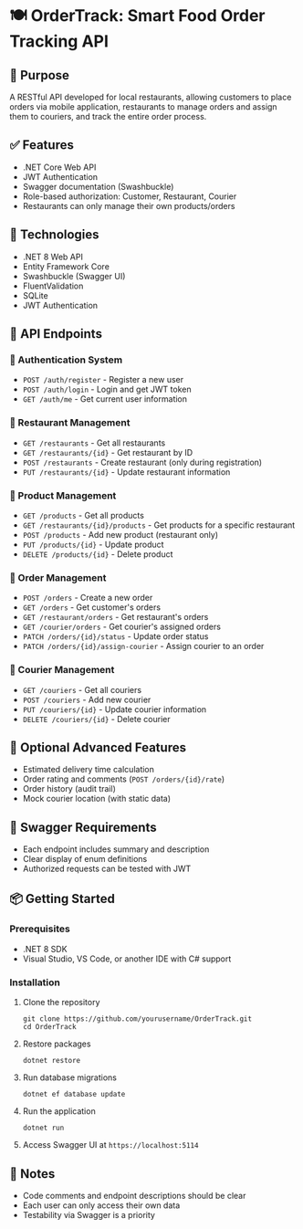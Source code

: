 # 🍽️ OrderTrack: Smart Food Order Tracking API

## 🎯 Purpose
A RESTful API developed for local restaurants, allowing customers to place orders via mobile application, restaurants to manage orders and assign them to couriers, and track the entire order process.

## ✅ Features
- .NET Core Web API
- JWT Authentication
- Swagger documentation (Swashbuckle)
- Role-based authorization: Customer, Restaurant, Courier
- Restaurants can only manage their own products/orders



## 🔧 Technologies

- .NET 8 Web API
- Entity Framework Core
- Swashbuckle (Swagger UI)
- FluentValidation
- SQLite
- JWT Authentication

## 🚀 API Endpoints

### 🔐 Authentication System
- `POST /auth/register` - Register a new user
- `POST /auth/login` - Login and get JWT token
- `GET /auth/me` - Get current user information


### 🏪 Restaurant Management
- `GET /restaurants` - Get all restaurants
- `GET /restaurants/{id}` - Get restaurant by ID
- `POST /restaurants` - Create restaurant (only during registration)
- `PUT /restaurants/{id}` - Update restaurant information

### 🍔 Product Management
- `GET /products` - Get all products
- `GET /restaurants/{id}/products` - Get products for a specific restaurant
- `POST /products` - Add new product (restaurant only)
- `PUT /products/{id}` - Update product
- `DELETE /products/{id}` - Delete product

### 🛒 Order Management
- `POST /orders` - Create a new order
- `GET /orders` - Get customer's orders
- `GET /restaurant/orders` - Get restaurant's orders
- `GET /courier/orders` - Get courier's assigned orders
- `PATCH /orders/{id}/status` - Update order status
- `PATCH /orders/{id}/assign-courier` - Assign courier to an order

### 🛵 Courier Management
- `GET /couriers` - Get all couriers
- `POST /couriers` - Add new courier
- `PUT /couriers/{id}` - Update courier information
- `DELETE /couriers/{id}` - Delete courier

## 🌟 Optional Advanced Features
- Estimated delivery time calculation
- Order rating and comments (`POST /orders/{id}/rate`)
- Order history (audit trail)
- Mock courier location (with static data)

## 🧪 Swagger Requirements
- Each endpoint includes summary and description
- Clear display of enum definitions
- Authorized requests can be tested with JWT

## 📦 Getting Started

### Prerequisites
- .NET 8 SDK
- Visual Studio, VS Code, or another IDE with C# support

### Installation
1. Clone the repository
   ```
   git clone https://github.com/yourusername/OrderTrack.git
   cd OrderTrack
   ```

2. Restore packages
   ```
   dotnet restore
   ```

3. Run database migrations
   ```
   dotnet ef database update
   ```

4. Run the application
   ```
   dotnet run
   ```

5. Access Swagger UI at `https://localhost:5114`

## 📌 Notes
- Code comments and endpoint descriptions should be clear
- Each user can only access their own data
- Testability via Swagger is a priority
